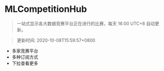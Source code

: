 # MLCompetitionHub

> 一站式显示各大数据竞赛平台正在进行的比赛，每天 16:00 UTC+8 自动更新。
  
> 更新时间: 2020-10-08T15:59:57+0800 

* 多家竞赛平台
* 多种订阅方式
* 下拉查看更多